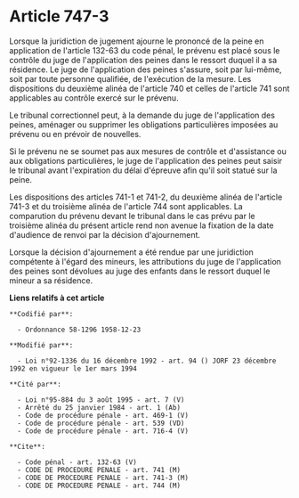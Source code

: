 # Article 747-3

Lorsque la juridiction de jugement ajourne le prononcé de la peine en application de l'article 132-63 du code pénal, le
prévenu est placé sous le contrôle du juge de l'application des peines dans le ressort duquel il a sa résidence. Le juge de
l'application des peines s'assure, soit par lui-même, soit par toute personne qualifiée, de l'exécution de la mesure. Les
dispositions du deuxième alinéa de l'article 740 et celles de l'article 741 sont applicables au contrôle exercé sur le
prévenu.

Le tribunal correctionnel peut, à la demande du juge de l'application des peines, aménager ou supprimer les obligations
particulières imposées au prévenu ou en prévoir de nouvelles.

Si le prévenu ne se soumet pas aux mesures de contrôle et d'assistance ou aux obligations particulières, le juge de
l'application des peines peut saisir le tribunal avant l'expiration du délai d'épreuve afin qu'il soit statué sur la peine.

Les dispositions des articles 741-1 et 741-2, du deuxième alinéa de l'article 741-3 et du troisième alinéa de l'article 744
sont applicables. La comparution du prévenu devant le tribunal dans le cas prévu par le troisième alinéa du présent article
rend non avenue la fixation de la date d'audience de renvoi par la décision d'ajournement.

Lorsque la décision d'ajournement a été rendue par une juridiction compétente à l'égard des mineurs, les attributions du juge
de l'application des peines sont dévolues au juge des enfants dans le ressort duquel le mineur a sa résidence.

**Liens relatifs à cet article**

	**Codifié par**:

	  - Ordonnance 58-1296 1958-12-23

	**Modifié par**:

	  - Loi n°92-1336 du 16 décembre 1992 - art. 94 () JORF 23 décembre 1992 en vigueur le 1er mars 1994

	**Cité par**:

	  - Loi n°95-884 du 3 août 1995 - art. 7 (V)
	  - Arrêté du 25 janvier 1984 - art. 1 (Ab)
	  - Code de procédure pénale - art. 469-1 (V)
	  - Code de procédure pénale - art. 539 (VD)
	  - Code de procédure pénale - art. 716-4 (V)

	**Cite**:

	  - Code pénal - art. 132-63 (V)
	  - CODE DE PROCEDURE PENALE - art. 741 (M)
	  - CODE DE PROCEDURE PENALE - art. 741-3 (M)
	  - CODE DE PROCEDURE PENALE - art. 744 (M)
